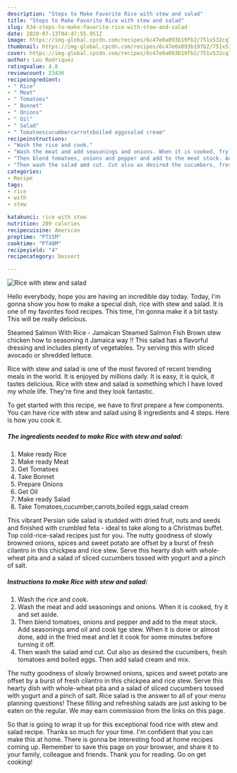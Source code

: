 ```yaml
---
description: "Steps to Make Favorite Rice with stew and salad"
title: "Steps to Make Favorite Rice with stew and salad"
slug: 634-steps-to-make-favorite-rice-with-stew-and-salad
date: 2020-07-13T04:47:55.951Z
image: https://img-global.cpcdn.com/recipes/6c47e0a093b19fb2/751x532cq70/rice-with-stew-and-salad-recipe-main-photo.jpg
thumbnail: https://img-global.cpcdn.com/recipes/6c47e0a093b19fb2/751x532cq70/rice-with-stew-and-salad-recipe-main-photo.jpg
cover: https://img-global.cpcdn.com/recipes/6c47e0a093b19fb2/751x532cq70/rice-with-stew-and-salad-recipe-main-photo.jpg
author: Lou Rodriquez
ratingvalue: 4.8
reviewcount: 23436
recipeingredient:
- " Rice"
- " Meat"
- " Tomatoes"
- " Bonnet"
- " Onions"
- " Oil"
- " Salad"
- " Tomatoescucumbercarrotsboiled eggssalad cream"
recipeinstructions:
- "Wash the rice and cook."
- "Wash the meat and add seasonings and onions. When it is cooked, fry it and set aside."
- "Then blend tomatoes, onions and pepper and add to the meat stock. Add seasonings amd oil and cook tge stew. When it is done or almost done, add in the fried meat and let it cook for some minutes before turning it off."
- "Then wash the salad amd cut. Cut also as desired the cucumbers, fresh tomatoes amd boiled eggs. Then add salad cream and mix."
categories:
- Recipe
tags:
- rice
- with
- stew

katakunci: rice with stew 
nutrition: 289 calories
recipecuisine: American
preptime: "PT15M"
cooktime: "PT40M"
recipeyield: "4"
recipecategory: Dessert

---
```



![Rice with stew and salad](https://img-global.cpcdn.com/recipes/6c47e0a093b19fb2/751x532cq70/rice-with-stew-and-salad-recipe-main-photo.jpg)

Hello everybody, hope you are having an incredible day today. Today, I'm gonna show you how to make a special dish, rice with stew and salad. It is one of my favorites food recipes. This time, I'm gonna make it a bit tasty. This will be really delicious.

Steamed Salmon With Rice - Jamaican Steamed Salmon Fish Brown stew chicken how to seasoning it Jamaica way !! This salad has a flavorful dressing and includes plenty of vegetables. Try serving this with sliced avocado or shredded lettuce.

Rice with stew and salad is one of the most favored of recent trending meals in the world. It is enjoyed by millions daily. It is easy, it is quick, it tastes delicious. Rice with stew and salad is something which I have loved my whole life. They're fine and they look fantastic.


To get started with this recipe, we have to first prepare a few components. You can have rice with stew and salad using 8 ingredients and 4 steps. Here is how you cook it.

<!--inarticleads1-->

##### The ingredients needed to make Rice with stew and salad:

1. Make ready  Rice
1. Make ready  Meat
1. Get  Tomatoes
1. Take  Bonnet
1. Prepare  Onions
1. Get  Oil
1. Make ready  Salad
1. Take  Tomatoes,cucumber,carrots,boiled eggs,salad cream


This vibrant Persian side salad is studded with dried fruit, nuts and seeds and finished with crumbled feta - ideal to take along to a Christmas buffet. Top cold-rice-salad recipes just for you. The nutty goodness of slowly browned onions, spices and sweet potato are offset by a burst of fresh cilantro in this chickpea and rice stew. Serve this hearty dish with whole-wheat pita and a salad of sliced cucumbers tossed with yogurt and a pinch of salt. 

<!--inarticleads2-->

##### Instructions to make Rice with stew and salad:

1. Wash the rice and cook.
1. Wash the meat and add seasonings and onions. When it is cooked, fry it and set aside.
1. Then blend tomatoes, onions and pepper and add to the meat stock. Add seasonings amd oil and cook tge stew. When it is done or almost done, add in the fried meat and let it cook for some minutes before turning it off.
1. Then wash the salad amd cut. Cut also as desired the cucumbers, fresh tomatoes amd boiled eggs. Then add salad cream and mix.


The nutty goodness of slowly browned onions, spices and sweet potato are offset by a burst of fresh cilantro in this chickpea and rice stew. Serve this hearty dish with whole-wheat pita and a salad of sliced cucumbers tossed with yogurt and a pinch of salt. Rice salad is the answer to all of your menu planning questions! These filling and refreshing salads are just asking to be eaten on the regular. We may earn commission from the links on this page. 

So that is going to wrap it up for this exceptional food rice with stew and salad recipe. Thanks so much for your time. I'm confident that you can make this at home. There is gonna be interesting food at home recipes coming up. Remember to save this page on your browser, and share it to your family, colleague and friends. Thank you for reading. Go on get cooking!
